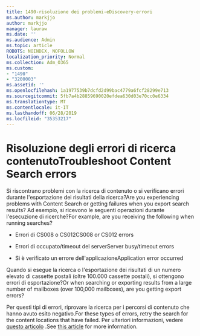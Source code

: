 ```yaml
---
title: 1490-risoluzione dei problemi-eDiscovery-errori
ms.author: markjjo
author: markjjo
manager: lauraw
ms.date: ''
ms.audience: Admin
ms.topic: article
ROBOTS: NOINDEX, NOFOLLOW
localization_priority: Normal
ms.collection: Adm_O365
ms.custom:
- "1490"
- "3200003"
ms.assetid: ''
ms.openlocfilehash: 1a1977539b7dcfd2d99bac4779a6fcf28299e713
ms.sourcegitcommit: 5fb7a4b28859690020efdea630d03e70cc0e6334
ms.translationtype: MT
ms.contentlocale: it-IT
ms.lasthandoff: 06/28/2019
ms.locfileid: "35353217"
---
```

# <a name="troubleshoot-content-search-errors"></a><span data-ttu-id="1dddc-102">Risoluzione degli errori di ricerca contenuto</span><span class="sxs-lookup"><span data-stu-id="1dddc-102">Troubleshoot Content Search errors</span></span>

<span data-ttu-id="1dddc-103">Si riscontrano problemi con la ricerca di contenuto o si verificano errori durante l'esportazione dei risultati della ricerca?</span><span class="sxs-lookup"><span data-stu-id="1dddc-103">Are you experiencing problems with Content Search or getting failures when you export search results?</span></span>
<span data-ttu-id="1dddc-104">Ad esempio, si ricevono le seguenti operazioni durante l'esecuzione di ricerche?</span><span class="sxs-lookup"><span data-stu-id="1dddc-104">For example, are you receiving the following when running searches?</span></span>

- <span data-ttu-id="1dddc-105">Errori di CS008 o CS012</span><span class="sxs-lookup"><span data-stu-id="1dddc-105">CS008 or CS012 errors</span></span>

- <span data-ttu-id="1dddc-106">Errori di occupato/timeout del server</span><span class="sxs-lookup"><span data-stu-id="1dddc-106">Server busy/timeout errors</span></span>

- <span data-ttu-id="1dddc-107">Si è verificato un errore dell'applicazione</span><span class="sxs-lookup"><span data-stu-id="1dddc-107">Application error occurred</span></span>

<span data-ttu-id="1dddc-108">Quando si esegue la ricerca o l'esportazione dei risultati di un numero elevato di cassette postali (oltre 100.000 cassette postali), si ottengono errori di esportazione?</span><span class="sxs-lookup"><span data-stu-id="1dddc-108">Or when searching or exporting results from a large number of mailboxes (over 100,000 mailboxes), are you getting export errors?</span></span>

<span data-ttu-id="1dddc-109">Per questi tipi di errori, riprovare la ricerca per i percorsi di contenuto che hanno avuto esito negativo.</span><span class="sxs-lookup"><span data-stu-id="1dddc-109">For these types of errors, retry the search for the content locations that have failed.</span></span> <span data-ttu-id="1dddc-110">Per ulteriori informazioni, vedere [questo articolo](https://docs.microsoft.com/office365/securitycompliance/retry-failed-content-search) .</span><span class="sxs-lookup"><span data-stu-id="1dddc-110">See  [this article](https://docs.microsoft.com/office365/securitycompliance/retry-failed-content-search) for more information.</span></span>
